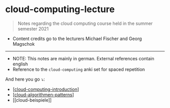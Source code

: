 # cloud-computing-lecture

<!-- DOING Slide 31 Thread Pool Pattern: /home/dvg/foam-knowledge/tech/cloud/cloud-computing-lecture/algorithmische-optimierung-des-datenzugriffs.md -->

> Notes regarding the cloud computing course held in the summer semester 2021

- Content credits go to the lecturers Michael Fischer and Georg Magschok

---

- NOTE: This notes are mainly in german. External references contain english
- Reference to the `cloud-computing` anki set for spaced repetition

And here you go ⤵️:

- [[cloud-computing-introduction]]
- [[cloud-algorithmen-patterns]]
- [[cloud-beispiele]]

[//begin]: # "Autogenerated link references for markdown compatibility"
[cloud-computing-introduction]: cloud-computing-introduction.md "cloud-computing-introduction"
[cloud-algorithmen-patterns]: cloud-algorithmen-patterns.md "Cloud algorithmen und patterns"
[//end]: # "Autogenerated link references"
